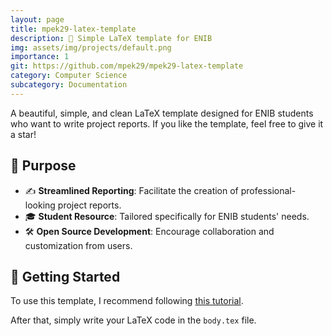 ```yaml
---
layout: page
title: mpek29-latex-template
description: 📄 Simple LaTeX template for ENIB
img: assets/img/projects/default.png
importance: 1
git: https://github.com/mpek29/mpek29-latex-template
category: Computer Science
subcategory: Documentation
---
```



A beautiful, simple, and clean LaTeX template designed for ENIB students who want to write project reports. If you like the template, feel free to give it a star!

## 🎯 Purpose

- ✍️ **Streamlined Reporting**: Facilitate the creation of professional-looking project reports.
- 🎓 **Student Resource**: Tailored specifically for ENIB students' needs.
- 🛠️ **Open Source Development**: Encourage collaboration and customization from users.

## 📝 Getting Started

To use this template, I recommend following [this tutorial](https://mpek29.github.io/learning/technical/use_template_sharelatex/). 

After that, simply write your LaTeX code in the `body.tex` file.

